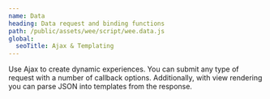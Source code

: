 ```yaml
---
name: Data
heading: Data request and binding functions
path: /public/assets/wee/script/wee.data.js
global:
  seoTitle: Ajax & Templating
---
```


Use Ajax to create dynamic experiences. You can submit any type of request with a number of callback options. Additionally, with view rendering you can parse JSON into templates from the response.